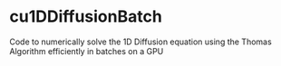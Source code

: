 # cu1DDiffusionBatch
Code to numerically solve the 1D Diffusion equation using the Thomas Algorithm efficiently in batches on a GPU
